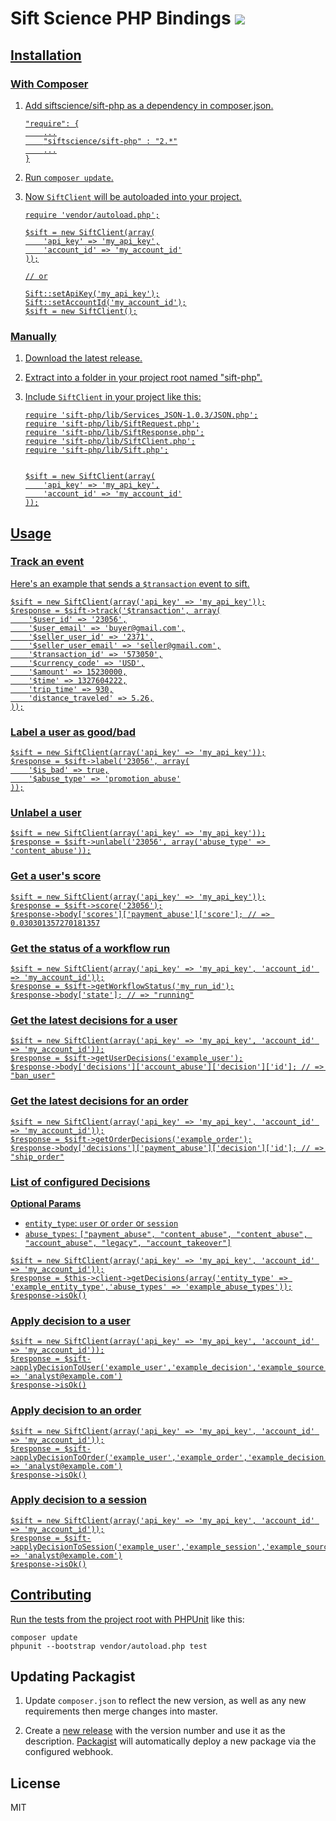 # Sift Science PHP Bindings <a href="https://travis-ci.org/SiftScience/sift-php"><img src="https://travis-ci.org/SiftScience/sift-php.svg?branch=master">


## Installation

### With Composer

1. Add siftscience/sift-php as a dependency in composer.json.

    ```
    "require": {
        ...
        "siftscience/sift-php" : "2.*"
        ...
    }
    ```

2. Run `composer update`.

3. Now `SiftClient` will be autoloaded into your project.


    ```
    require 'vendor/autoload.php';

    $sift = new SiftClient(array(
        'api_key' => 'my_api_key',
        'account_id' => 'my_account_id'
    ));

    // or

    Sift::setApiKey('my_api_key');
    Sift::setAccountId('my_account_id');
    $sift = new SiftClient();
    ```

### Manually

1. Download the latest release.

2. Extract into a folder in your project root named "sift-php".

3. Include `SiftClient` in your project like this:

    ```
    require 'sift-php/lib/Services_JSON-1.0.3/JSON.php';
    require 'sift-php/lib/SiftRequest.php';
    require 'sift-php/lib/SiftResponse.php';
    require 'sift-php/lib/SiftClient.php';
    require 'sift-php/lib/Sift.php';


    $sift = new SiftClient(array(
        'api_key' => 'my_api_key',
        'account_id' => 'my_account_id'
    ));
    ```


## Usage

### Track an event
Here's an example that sends a `$transaction` event to sift.
```
$sift = new SiftClient(array('api_key' => 'my_api_key'));
$response = $sift->track('$transaction', array(
    '$user_id' => '23056',
    '$user_email' => 'buyer@gmail.com',
    '$seller_user_id' => '2371',
    '$seller_user_email' => 'seller@gmail.com',
    '$transaction_id' => '573050',
    '$currency_code' => 'USD',
    '$amount' => 15230000,
    '$time' => 1327604222,
    'trip_time' => 930,
    'distance_traveled' => 5.26,
));
```

### Label a user as good/bad
```
$sift = new SiftClient(array('api_key' => 'my_api_key'));
$response = $sift->label('23056', array(
    '$is_bad' => true,
    '$abuse_type' => 'promotion_abuse'
));
```

### Unlabel a user
```
$sift = new SiftClient(array('api_key' => 'my_api_key'));
$response = $sift->unlabel('23056', array('abuse_type' => 'content_abuse'));
```

### Get a user's score
```
$sift = new SiftClient(array('api_key' => 'my_api_key'));
$response = $sift->score('23056');
$response->body['scores']['payment_abuse']['score']; // => 0.030301357270181357
```

### Get the status of a workflow run
```
$sift = new SiftClient(array('api_key' => 'my_api_key', 'account_id' => 'my_account_id'));
$response = $sift->getWorkflowStatus('my_run_id');
$response->body['state']; // => "running"
```

### Get the latest decisions for a user
```
$sift = new SiftClient(array('api_key' => 'my_api_key', 'account_id' => 'my_account_id'));
$response = $sift->getUserDecisions('example_user');
$response->body['decisions']['account_abuse']['decision']['id']; // => "ban_user"
```

### Get the latest decisions for an order
```
$sift = new SiftClient(array('api_key' => 'my_api_key', 'account_id' => 'my_account_id'));
$response = $sift->getOrderDecisions('example_order');
$response->body['decisions']['payment_abuse']['decision']['id']; // => "ship_order"
```

### List of configured Decisions
**Optional Params**
 - `entity_type`: `user` or `order` or `session`
 - `abuse_types`: `["payment_abuse", "content_abuse", "content_abuse",
   "account_abuse", "legacy", "account_takeover"]`

```
$sift = new SiftClient(array('api_key' => 'my_api_key', 'account_id' => 'my_account_id'));
$response = $this->client->getDecisions(array('entity_type' => 'example_entity_type','abuse_types' => 'example_abuse_types'));
$response->isOk()
```

### Apply decision to a user
```
$sift = new SiftClient(array('api_key' => 'my_api_key', 'account_id' => 'my_account_id'));
$response = $sift->applyDecisionToUser('example_user','example_decision','example_source',array('analyst' => 'analyst@example.com')
$response->isOk()
```

### Apply decision to an order
```
$sift = new SiftClient(array('api_key' => 'my_api_key', 'account_id' => 'my_account_id'));
$response = $sift->applyDecisionToOrder('example_user','example_order','example_decision','example_source',array('analyst' => 'analyst@example.com')
$response->isOk()
```

### Apply decision to a session
```
$sift = new SiftClient(array('api_key' => 'my_api_key', 'account_id' => 'my_account_id'));
$response = $sift->applyDecisionToSession('example_user','example_session','example_source',array('analyst' => 'analyst@example.com')
$response->isOk()
```

## Contributing
Run the tests from the project root with [PHPUnit](http://phpunit.de) like this:

```
composer update
phpunit --bootstrap vendor/autoload.php test
```


## Updating Packagist

1. Update `composer.json` to reflect the new version, as well as any
   new requirements then merge changes into master.

2. Create a [new release](https://github.com/SiftScience/sift-php/releases)
    with the version number and use it as the description.
    [Packagist](https://packagist.org/packages/siftscience/sift-php) will
    automatically deploy a new package via the configured webhook.


## License

MIT
